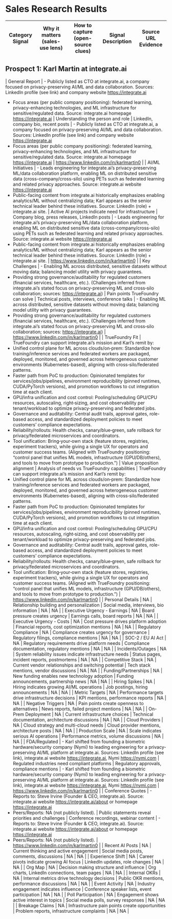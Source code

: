 # Sales Research Results

| Category Signal | Why it matters (sales-use lens) | How to capture (open-source clues) | Signal Description | Source URL Evidence |
|---|---|---|---|---|

## Prospect 1: Karl Martin at integrate.ai

| General Report | - Publicly listed as CTO at integrate.ai, a company focused on privacy-preserving AI/ML and data collaboration. Sources: LinkedIn profile (see link) and company website https://integrate.ai
- Focus areas (per public company positioning): federated learning, privacy-enhancing technologies, and ML infrastructure for sensitive/regulated data. Source: integrate.ai homepage https://integrate.ai | Understanding the person and role | LinkedIn, company bio, recent posts | - Publicly listed as CTO at integrate.ai, a company focused on privacy-preserving AI/ML and data collaboration. Sources: LinkedIn profile (see link) and company website https://integrate.ai
- Focus areas (per public company positioning): federated learning, privacy-enhancing technologies, and ML infrastructure for sensitive/regulated data. Source: integrate.ai homepage https://integrate.ai | https://www.linkedin.com/in/karlmartin0 |
| AI/ML Initiatives | - Leads engineering for integrate.ai’s privacy-preserving ML/data collaboration platform, enabling ML on distributed sensitive data (cross-company/cross-silo) using PETs such as federated learning and related privacy approaches. Source: integrate.ai website https://integrate.ai
- Public-facing content from integrate.ai historically emphasizes enabling analytics/ML without centralizing data; Karl appears as the senior technical leader behind these initiatives. Source: LinkedIn (role) + integrate.ai site. | Active AI projects indicate need for infrastructure | Company blog, press releases, LinkedIn posts | - Leads engineering for integrate.ai’s privacy-preserving ML/data collaboration platform, enabling ML on distributed sensitive data (cross-company/cross-silo) using PETs such as federated learning and related privacy approaches. Source: integrate.ai website https://integrate.ai
- Public-facing content from integrate.ai historically emphasizes enabling analytics/ML without centralizing data; Karl appears as the senior technical leader behind these initiatives. Source: LinkedIn (role) + integrate.ai site. | https://www.linkedin.com/in/karlmartin0 |
| Key Challenges | - Enabling ML across distributed, sensitive datasets without moving data; balancing model utility with privacy guarantees.
- Providing strong governance/auditability for regulated customers (financial services, healthcare, etc.).
(Challenges inferred from integrate.ai’s stated focus on privacy-preserving ML and cross‑silo collaboration; sources: https://integrate.ai) | Pain points TrueFoundry can solve | Technical posts, interviews, conference talks | - Enabling ML across distributed, sensitive datasets without moving data; balancing model utility with privacy guarantees.
- Providing strong governance/auditability for regulated customers (financial services, healthcare, etc.).
(Challenges inferred from integrate.ai’s stated focus on privacy-preserving ML and cross‑silo collaboration; sources: https://integrate.ai) | https://www.linkedin.com/in/karlmartin0 |
| TrueFoundry Fit | TrueFoundry can support integrate.ai’s mission and Karl’s remit by:
- Unified control plane for ML across clouds/on‑prem: Standardize how training/inference services and federated workers are packaged, deployed, monitored, and governed across heterogeneous customer environments (Kubernetes-based), aligning with cross‑silo/federated patterns.
- Faster path from PoC to production: Opinionated templates for services/jobs/pipelines, environment reproducibility (pinned runtimes, CUDA/PyTorch versions), and promotion workflows to cut integration time at each client.
- GPU/infra unification and cost control: Pooling/scheduling GPU/CPU resources, autoscaling, right‑sizing, and cost observability per tenant/workload to optimize privacy-preserving and federated jobs.
- Governance and auditability: Central audit trails, approval gates, role-based access, and standardized deployment policies to meet customers’ compliance expectations.
- Reliability/rollouts: Health checks, canary/blue‑green, safe rollback for privacy/federated microservices and coordinators.
- Tool unification: Bring‑your‑own stack (feature stores, registries, experiment trackers), while giving a single UX for operators and customer success teams.
(Aligned with TrueFoundry positioning: “control panel that unifies ML models, infrastructure (GPU/DB/others), and tools to move from prototype to production.”) | Value proposition alignment | Analysis of needs vs TrueFoundry capabilities | TrueFoundry can support integrate.ai’s mission and Karl’s remit by:
- Unified control plane for ML across clouds/on‑prem: Standardize how training/inference services and federated workers are packaged, deployed, monitored, and governed across heterogeneous customer environments (Kubernetes-based), aligning with cross‑silo/federated patterns.
- Faster path from PoC to production: Opinionated templates for services/jobs/pipelines, environment reproducibility (pinned runtimes, CUDA/PyTorch versions), and promotion workflows to cut integration time at each client.
- GPU/infra unification and cost control: Pooling/scheduling GPU/CPU resources, autoscaling, right‑sizing, and cost observability per tenant/workload to optimize privacy-preserving and federated jobs.
- Governance and auditability: Central audit trails, approval gates, role-based access, and standardized deployment policies to meet customers’ compliance expectations.
- Reliability/rollouts: Health checks, canary/blue‑green, safe rollback for privacy/federated microservices and coordinators.
- Tool unification: Bring‑your‑own stack (feature stores, registries, experiment trackers), while giving a single UX for operators and customer success teams.
(Aligned with TrueFoundry positioning: “control panel that unifies ML models, infrastructure (GPU/DB/others), and tools to move from prototype to production.”) | https://www.linkedin.com/in/karlmartin0 |
| Personal Details | NA | Relationship building and personalization | Social media, interviews, bio information | NA | NA |
| Executive Urgency - Earnings | NA | Board pressure creates urgency | Earnings calls, board reports | NA | NA |
| Executive Urgency - Costs | NA | Cost pressure drives platform adoption | Financial reports, cost optimization mentions | NA | NA |
| Regulatory Compliance | NA | Compliance creates urgency for governance | Regulatory filings, compliance mentions | NA | NA |
| SOC-2 / EU AI Act | NA | Regulatory requirements drive platform needs | Compliance documentation, regulatory mentions | NA | NA |
| Incidents/Outages | NA | System reliability issues indicate infrastructure needs | Status pages, incident reports, postmortems | NA | NA |
| Competitive Stack | NA | Current vendor relationships and switching potential | Tech stack mentions, vendor discussions | NA | NA |
| Funding/Partnerships | NA | New funding enables new technology adoption | Funding announcements, partnership news | NA | NA |
| Hiring Spikes | NA | Hiring indicates growing AI/ML operations | Job postings, hiring announcements | NA | NA |
| Metric Targets | NA | Performance targets drive infrastructure decisions | KPI mentions, performance reports | NA | NA |
| Negative Triggers | NA | Pain points create openness to alternatives | News reports, failed project mentions | NA | NA |
| On-Prem Deployment | NA | Current infrastructure choices | Technical documentation, architecture discussions | NA | NA |
| Cloud Providers | NA | Cloud strategy and multi-cloud needs | Cloud provider mentions, architecture posts | NA | NA |
| Production Scale | NA | Scale indicates serious AI operations | Performance metrics, volume discussions | NA | NA |
| FDA/Regulated | - Karl shifted from founding a biometric hardware/security company (Nymi) to leading engineering for a privacy-preserving AI/ML platform at integrate.ai. Sources: LinkedIn profile (see link), integrate.ai website https://integrate.ai, Nymi https://nymi.com | Regulated industries need compliant platforms | Regulatory approvals, compliance mentions | - Karl shifted from founding a biometric hardware/security company (Nymi) to leading engineering for a privacy-preserving AI/ML platform at integrate.ai. Sources: LinkedIn profile (see link), integrate.ai website https://integrate.ai, Nymi https://nymi.com | https://www.linkedin.com/in/karlmartin0 |
| Conference Quotes | - Reports to: Steve Irvine (Founder & CEO, integrate.ai). Source: integrate.ai website https://integrate.ai/about or homepage https://integrate.ai
- Peers/Reports: NA (not publicly listed). | Public statements reveal priorities and challenges | Conference recordings, webinar content | - Reports to: Steve Irvine (Founder & CEO, integrate.ai). Source: integrate.ai website https://integrate.ai/about or homepage https://integrate.ai
- Peers/Reports: NA (not publicly listed). | https://www.linkedin.com/in/karlmartin0 |
| Recent AI Posts | NA | Current thinking and active engagement | Social media posts, comments, discussions | NA | NA |
| Experience Shift | NA | Career pivots indicate growing AI focus | LinkedIn updates, role changes | NA | NA |
| Org Map | NA | Decision making structure and influence | Org charts, LinkedIn connections, team pages | NA | NA |
| Internal OKRs | NA | Internal metrics drive technology decisions | Public OKR mentions, performance discussions | NA | NA |
| Event Activity | NA | Industry engagement indicates influence | Conference speaker lists, event participation | NA | NA |
| Poll Participation | NA | Engagement shows active interest in topics | Social media polls, survey responses | NA | NA |
| Breakage Claims | NA | Infrastructure pain points create opportunities | Problem reports, infrastructure complaints | NA | NA |
